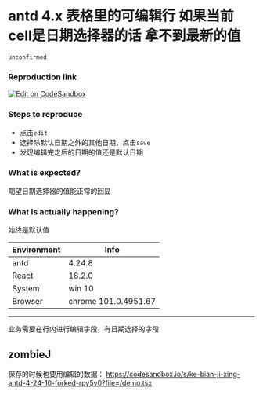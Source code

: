 # antd 4.x 表格里的可编辑行 如果当前cell是日期选择器的话 拿不到最新的值

`unconfirmed`

### Reproduction link

[![Edit on CodeSandbox](https://codesandbox.io/static/img/play-codesandbox.svg)](https://codesandbox.io/s/ke-bian-ji-xing-antd-4-24-10-forked-iuw9zc?file=/demo.tsx)

### Steps to reproduce

- 点击`edit`
- 选择除默认日期之外的其他日期，点击`save`
- 发现编辑完之后的日期的值还是默认日期

### What is expected?

期望日期选择器的值能正常的回显

### What is actually happening?

始终是默认值

| Environment | Info                 |
| ----------- | -------------------- |
| antd        | 4.24.8               |
| React       | 18.2.0               |
| System      | win 10               |
| Browser     | chrome 101.0.4951.67 |

---

业务需要在行内进行编辑字段，有日期选择的字段

<!-- generated by ant-design-issue-helper. DO NOT REMOVE -->

## zombieJ

保存的时候也要用编辑的数据：
https://codesandbox.io/s/ke-bian-ji-xing-antd-4-24-10-forked-rpy5v0?file=/demo.tsx
